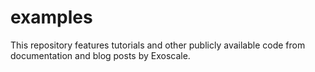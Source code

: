 # examples
This repository features tutorials and other publicly available code from documentation and blog posts by Exoscale.
